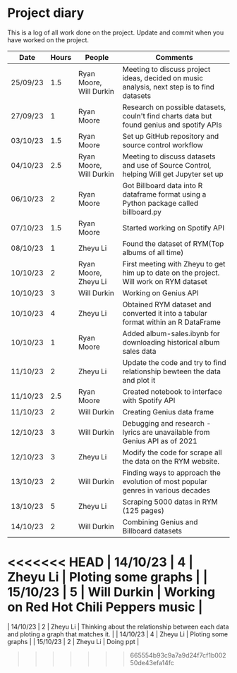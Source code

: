 # Project diary

This is a log of all work done on the project. Update and commit when you have worked on the project.

| Date     | Hours | People                  | Comments                                                                                   |
| -------- | ----- | ----------------------- | ------------------------------------------------------------------------------------------ |
| 25/09/23 | 1.5   | Ryan Moore, Will Durkin | Meeting to discuss project ideas, decided on music analysis, next step is to find datasets |
| 27/09/23 | 1     | Ryan Moore              | Research on possible datasets, couln't find charts data but found genius and spotify APIs  |
| 03/10/23 | 1.5   | Ryan Moore              | Set up GitHub repository and source control workflow                                       |
| 04/10/23 | 2.5   | Ryan Moore, Will Durkin | Meeting to discuss datasets and use of Source Control, helping Will get Jupyter set up     |
| 06/10/23 | 2     | Ryan Moore              | Got Billboard data into R dataframe format using a Python package called billboard.py      |
| 07/10/23 | 1.5   | Ryan Moore              | Started working on Spotify API                                                             |
| 08/10/23 | 1     | Zheyu Li                | Found the dataset of RYM(Top albums of all time)                                           |
| 10/10/23 | 2     | Ryan Moore, Zheyu Li    | First meeting with Zheyu to get him up to date on the project. Will work on RYM dataset    |
| 10/10/23 | 3     | Will Durkin             | Working on Genius API                                                                      |
| 10/10/23 | 4     | Zheyu Li                | Obtained RYM dataset and converted it into a tabular format within an R DataFrame          |
| 10/10/23 | 1     | Ryan Moore              | Added album-sales.ibynb for downloading historical album sales data                        |
| 11/10/23 | 2     | Zheyu Li                | Update the code and try to find relationship bewteen the data and plot it                  |
| 11/10/23 | 2.5   | Ryan Moore              | Created notebook to interface with Spotify API                                             |
| 11/10/23 | 2     | Will Durkin             | Creating Genius data frame                                                                 |
| 12/10/23 | 3     | Will Durkin             | Debugging and research - lyrics are unavailable from Genius API as of 2021                 |
| 12/10/23 | 3     | Zheyu Li                | Modify the code for scrape all the data on the RYM website.                                |
| 13/10/23 | 2     | Will Durkin             | Finding ways to approach the evolution of most popular genres in various decades           |
| 13/10/23 | 5     | Zheyu Li                | Scraping  5000 datas in RYM (125 pages)                                                    |
| 14/10/23 | 2     | Will Durkin             | Combining Genius and Billboard datasets                                                    |
<<<<<<< HEAD
| 14/10/23 | 4     | Zheyu Li                | Ploting some graphs                                                                        |
| 15/10/23 | 5     | Will Durkin             | Working on Red Hot Chili Peppers music                                                     |
=======
| 14/10/23 | 2     | Zheyu Li                | Thinking about the relationship between each data and ploting a graph that matches it.     |
| 14/10/23 | 4     | Zheyu Li                | Ploting some graphs                                                                        |
| 15/10/23 | 2     | Zheyu Li                | Doing ppt                                                                                  |
>>>>>>> 665554b93c9a7a9d24f7cf1b00250de43efa14fc
